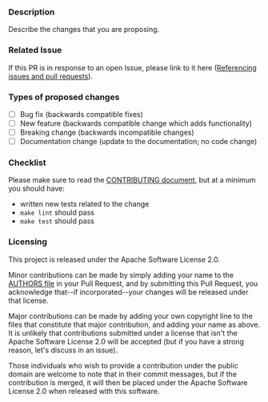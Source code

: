 ### Description

Describe the changes that you are proposing.

### Related Issue

If this PR is in response to an open Issue, please link to it here
([Referencing issues and pull requests](https://help.github.com/en/articles/basic-writing-and-formatting-syntax#referencing-issues-and-pull-requests)).

### Types of proposed changes
- [ ] Bug fix (backwards compatible fixes)
- [ ] New feature (backwards compatible change which adds functionality)
- [ ] Breaking change (backwards incompatible changes)
- [ ] Documentation change (update to the documentation; no code change)

### Checklist

Please make sure to read the
[CONTRIBUTING document](https://github.com/rbeyer/kalasiris/blob/master/CONTRIBUTING.rst),
but at a minimum you should have:

- written new tests related to the change
- `make lint` should pass
- `make test` should pass

### Licensing

This project is released under the Apache Software License 2.0.

Minor contributions can be made by simply adding your name to the
[AUTHORS file](https://github.com/rbeyer/kalasiris/blob/master/AUTHORS.rst)
in your Pull Request, and by submitting this Pull Request, you
acknowledge that--if incorporated--your changes will be released
under that license.

Major contributions can be made by adding your own copyright line
to the files that constitute that major contribution, and adding
your name as above.  It is unlikely that contributions submitted
under a license that isn't the Apache Software License 2.0 will be
accepted (but if you have a strong reason, let's discuss in an
issue).

Those individuals who wish to provide a contribution under the
public domain are welcome to note that in their commit messages,
but if the contribution is merged, it will then be placed under the
Apache Software License 2.0 when released with this software.

